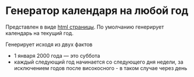 
# Генератор календаря на любой год

Представлен в виде [html страницы](./index.html). По умолчанию генерирует календарь на текущий год.

Генерирует исходя из двух фактов
 * 1 января 2000 года — это суббота
 * каждый следующий год начинается со следующего дня недели, за исключением годов после високосного - в таком случае через день
